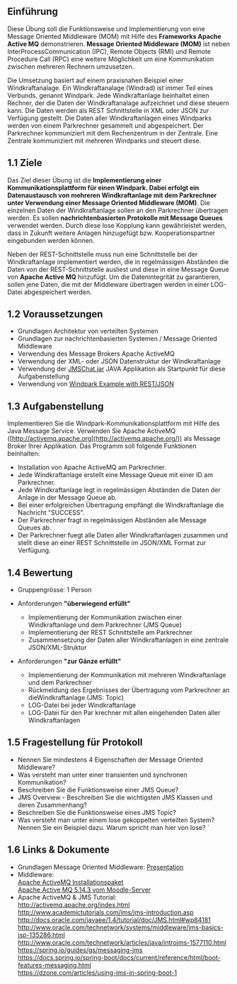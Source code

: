 ## Einführung

Diese Übung soll die Funktionsweise und Implementierung von eine Message Oriented Middleware (MOM) mit Hilfe des **Frameworks Apache Active MQ** demonstrieren. **Message Oriented Middleware (MOM)** ist neben InterProcessCommunication (IPC), Remote Objects (RMI) und Remote Procedure Call (RPC) eine weitere Möglichkeit um eine Kommunikation zwischen mehreren Rechnern umzusetzen.

Die Umsetzung basiert auf einem praxisnahen Beispiel einer Windkraftanalage. Ein Windkraftanalage (Windrad) ist immer Teil eines Verbunds, genannt Windpark. Jede Windkraftanlage beinhaltet einen Rechner, der die Daten der Windkraftanalage aufzeichnet und diese steuern kann. Die Daten werden als REST Schnittstelle in XML oder JSON zur Verfügung gestellt. Die Daten aller Windkraftanlagen eines Windparks werden von einem Parkrechner gesammelt und abgespeichert. Der Parkrechner kommuniziert mit dem Rechenzentrum in der Zentrale. Eine Zentrale kommuniziert mit mehreren Windparks und steuert diese.

## 1.1 Ziele  

Das Ziel dieser Übung ist die **Implementierung einer Kommunikationsplattform für einen Windpark. Dabei erfolgt ein Datenaustausch von mehreren Windkraftanlage mit dem Parkrechner unter Verwendung einer Message Oriented Middleware (MOM)**. Die einzelnen Daten der Windkraftanlage sollen an den Parkrechner ü<span>bertragen werden</span>. Es sollen **nachrichtenbasierten Protokolle mit Message Queues** verwendet werden. Durch diese lose Kopplung kann gewährleistet werden, dass in Zukunft weitere Anlagen hinzugefügt bzw. Kooperationspartner eingebunden werden können.

Neben der REST-Schnittstelle muss nun eine Schnittstelle bei der Windkraftanlage implementiert werden, die in regelmässigen Abständen die Daten von der REST-Schnittstelle ausliest und diese in eine Message Queue von **Apache Active MQ** hinzufügt. Um die Datenintegrität zu garantieren, sollen jene Daten, die mit der Middleware übertragen werden in einer LOG-Datei abgespeichert werden.  

## 1.2 Voraussetzungen

*   Grundlagen Architektur von verteilten Systemen
*   Grundlagen zur nachrichtenbasierten Systemen / Message Oriented Middleware  
*   Verwendung des Message Brokers Apache ActiveMQ
*   Verwendung der XML- oder JSON Datenstruktur der Windkraftanlage
*   Verwendung der [JMSChat.jar](https://elearning.tgm.ac.at/mod/resource/view.php?id=78649) JAVA Applikation als Startpunkt für diese Aufgabenstellung  
*   Verwendung von [Windpark Example with REST/JSON](https://elearning.tgm.ac.at/mod/resource/view.php?id=78834)

## 1.3 Aufgabenstellung

Implementieren Sie die Windpark-Kommunikationsplattform mit Hilfe des Java Message Service. Verwenden Sie Apache ActiveMQ ([http://activemq.apache.org](http://activemq.apache.org/)) als Message Broker Ihrer Applikation. Das Programm soll folgende Funktionen beinhalten:

 *   Installation von Apache ActiveMQ am Parkrechner.
 *   Jede Windkraftanlage erstellt eine Message Queue mit einer ID am Parkrechner.
 *   Jede Windkraftanlage legt in regelmässigen Abständen die Daten der Anlage in der Message Queue ab.
 *   Bei einer erfolgreichen Übertragung empfängt die Windkraftanlage die Nachricht "SUCCESS".
 *   Der Parkrechner fragt in regelmässigen Abständen alle Message Queues ab.
 *   Der Parkrechner fuegt alle Daten aller Windkraftanlagen zusammen und stellt diese an einer REST Schnittstelle im JSON/XML Format zur Verfügung.  

## 1.4 Bewertung  

 *   Gruppengrösse: 1 Person  
 *   Anforderungen **"überwiegend erfüllt"**
	 *   Implementierung der Kommunikation zwischen einer Windkraftanlage und dem Parkrechner (JMS Queue)  
	 *   Implementierung der REST Schnittstelle am Parkrechner
	 *   Zusammensetzung der Daten aller Windkraftanlagen in eine zentrale JSON/XML-Struktur

 *   Anforderungen **"zur Gänze erfüllt"**
	 *   Implementierung der Kommunikation mit mehreren Windkraftanlage und dem Parkrechner  
	 *   Rückmeldung des Ergebnisses der Übertragung vom Parkrechner an dieWindkraftanlage (JMS: Topic)  
	 *   LOG-Datei bei jeder Windkraftanlage
	 *   LOG-Datei für den Par krechner mit allen eingehenden Daten aller Windkraftanlagen

## 1.5 Fragestellung für Protokoll

 *   Nennen Sie mindestens 4 Eigenschaften der Message Oriented Middleware?  
 *   Was versteht man unter einer transienten und synchronen Kommunikation?
 *   Beschreiben Sie die Funktionsweise einer JMS Queue?
 *   JMS Overview - Beschreiben Sie die wichtigsten JMS Klassen und deren Zusammenhang?
 *   Beschreiben Sie die Funktionsweise eines JMS Topic?
 *   Was versteht man unter einem lose gekoppelten verteilten System? Nennen Sie ein Beispiel dazu. Warum spricht man hier von lose?
`
## 1.6 Links & Dokumente

 *   Grundlagen Message Oriented Middleware: [Presentation](https://elearning.tgm.ac.at/mod/resource/view.php?id=75248&redirect=1)
*   Middleware:  
  [Apache ActiveMQ Installationspaket](http://activemq.apache.org/activemq-5153-release.html)  
  [Apache Active MQ 5.14.3 vom Moodle-Server](https://elearning.tgm.ac.at/mod/resource/view.php?id=78648)
*   Apache ActiveMQ & JMS Tutorial:   
  http://activemq.apache.org/index.html   
  http://www.academictutorials.com/jms/jms-introduction.asp   
  http://docs.oracle.com/javaee/1.4/tutorial/doc/JMS.html#wp84181    
  http://www.oracle.com/technetwork/systems/middleware/jms-basics-jsp-135286.html  
  http://www.oracle.com/technetwork/articles/java/introjms-1577110.html  
  https://spring.io/guides/gs/messaging-jms  
  https://docs.spring.io/spring-boot/docs/current/reference/html/boot-features-messaging.html  
  https://dzone.com/articles/using-jms-in-spring-boot-1  
